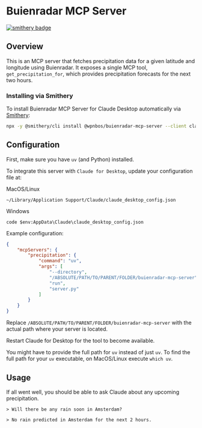 # Buienradar MCP Server
[![smithery badge](https://smithery.ai/badge/@wpnbos/buienradar-mcp-server)](https://smithery.ai/server/@wpnbos/buienradar-mcp-server)

## Overview

This is an MCP server that fetches precipitation data for a given latitude and longitude using Buienradar. It exposes a single MCP tool, `get_precipitation_for`, which provides precipitation forecasts for the next two hours.

### Installing via Smithery

To install Buienradar MCP Server for Claude Desktop automatically via [Smithery](https://smithery.ai/server/@wpnbos/buienradar-mcp-server):

```bash
npx -y @smithery/cli install @wpnbos/buienradar-mcp-server --client claude
```

## Configuration

First, make sure you have `uv` (and Python) installed.

To integrate this server with `Claude for Desktop`, update your configuration file at:

MacOS/Linux
```
~/Library/Application Support/Claude/claude_desktop_config.json
```

Windows
```
code $env:AppData\Claude\claude_desktop_config.json
```

Example configuration:

```json
{
    "mcpServers": {
        "precipitation": {
            "command": "uv",
            "args": [
                "--directory",
                "/ABSOLUTE/PATH/TO/PARENT/FOLDER/buienradar-mcp-server",
                "run",
                "server.py"
            ]
        }
    }
}
```

Replace `/ABSOLUTE/PATH/TO/PARENT/FOLDER/buienradar-mcp-server` with the actual path where your server is located.

Restart Claude for Desktop for the tool to become available.

You might have to provide the full path for `uv` instead of just `uv`.
To find the full path for your `uv` executable, on MacOS/Linux execute `which uv`.

## Usage

If all went well, you should be able to ask Claude about any upcoming precipitation.

```
> Will there be any rain soon in Amsterdam?

> No rain predicted in Amsterdam for the next 2 hours.
```
